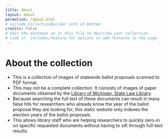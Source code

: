 ```yaml
---
title: About
layout: about
permalink: /about.html
# include CollectionBuilder info at bottom
credits: false
# Edit the markdown on in this file to describe your collection
# Look in _includes/feature for options to add features to the page
---
```


# About the collection

+ This is a collection of images of statewide ballot proposals scanned to PDF format. 
+ This may not be a complete collection. It consists of images of paper documents obtained by the [Library of Michigan, State Law Library](https://www.michigan.gov/lawlibrary).
+ Because searching the full text of these documents can result in many false hits for researchers who already know the year of the ballot proposal they are looking for, this static website only indexes the election years of the ballot proposals. 
+ This allows library staff who are helping researchers to quickly zero-in on specific requested documents without having to sift through full-text results.



